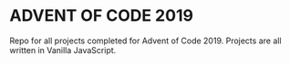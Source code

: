 # ADVENT OF CODE 2019
Repo for all projects completed for Advent of Code 2019. Projects are all written in Vanilla JavaScript.
